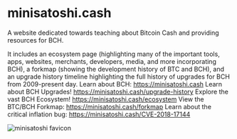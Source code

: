 # minisatoshi.cash
A website dedicated towards teaching about Bitcoin Cash and providing resources for BCH.

It includes an ecosystem page (highlighting many of the important tools, apps, websites, merchants, developers, media, and more incorporating BCH), a forkmap (showing the development history of BTC and BCH), and an upgrade history timeline highlighting the full history of upgrades for BCH from 2009-present day.
Learn about BCH: https://minisatoshi.cash
Learn about BCH Upgrades! https://minisatoshi.cash/upgrade-history
Explore the vast BCH Ecosystem! https://minisatoshi.cash/ecosystem
View the BTC/BCH Forkmap: https://minisatoshi.cash/forkmap
Learn about the critical inflation bug: https://minisatoshi.cash/CVE-2018-17144

![minisatoshi favicon](https://github.com/minisat0shi/minisatoshi.cash/blob/main/favicon/favicon.svg)
